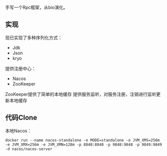 手写一个Rpc框架，从bio演化。
## 实现
现已实现了多种序列化方式：
* Jdk
* Json
* kryo

提供注册中心：
* Nacos
* ZooKeeper

ZooKeeper提供了简单的本地缓存
提供服务监听，对服务注册，注销进行监听更新本地缓存


## 代码Clone
本地Nacos：
```
docker run --name nacos-standalone -e MODE=standalone -e JVM_XMS=256m -e JVM_XMX=256m -e JVM_XMN=128m -p 8848:8848 -p 9848:9848 -p 9849:9849 -d nacos/nacos-server
```